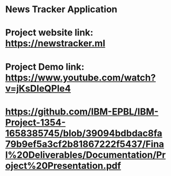 # News Tracker Application

# Project website link: https://newstracker.ml

# Project Demo link: https://www.youtube.com/watch?v=jKsDleQPle4

# https://github.com/IBM-EPBL/IBM-Project-1354-1658385745/blob/39094bdbdac8fa79b9ef5a3cf2b81867222f5437/Final%20Deliverables/Documentation/Project%20Presentation.pdf
